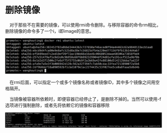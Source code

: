 <h1>删除镜像</h1>
<p>&emsp;对于那些不在需要的镜像，可以使用rmi命令删除。与移除容器的命令rm相比，删除镜像的命令多了一个i，i即image的意思。</p>

<img src="./assets/28.png"/>

<p>&emsp;在rmi后面，可以指定一个或多个镜像名称或者镜像ID，其中多个镜像之间用空格隔开。</p>

<p>&emsp;当镜像被容器所依赖时，即便容器已经停止了，是删除不掉的。当然可以使用-f选项进行强制删除，或者先将依赖它的镜像和容器移除</p><img src="./assets/29.png"/>









